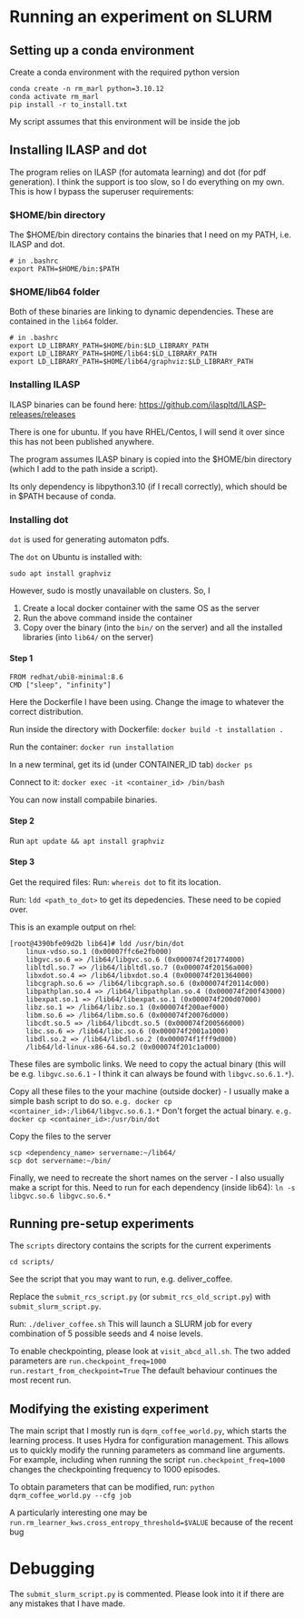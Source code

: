 # Running an experiment on SLURM

## Setting up a conda environment

Create a conda environment with the required python version

```
conda create -n rm_marl python=3.10.12
conda activate rm_marl
pip install -r to_install.txt
```

My script assumes that this environment will be inside the job

## Installing ILASP and dot

The program relies on ILASP (for automata learning) and dot (for pdf generation).
I think the support is too slow, so I do everything on my own.
This is how I bypass the superuser requirements:

### $HOME/bin directory
The $HOME/bin directory contains the binaries that I need on my PATH, i.e. ILASP and dot.

```
# in .bashrc
export PATH=$HOME/bin:$PATH
```

### $HOME/lib64 folder

Both of these binaries are linking to dynamic dependencies.
These are contained in the `lib64` folder.

```
# in .bashrc
export LD_LIBRARY_PATH=$HOME/bin:$LD_LIBRARY_PATH
export LD_LIBRARY_PATH=$HOME/lib64:$LD_LIBRARY_PATH
export LD_LIBRARY_PATH=$HOME/lib64/graphviz:$LD_LIBRARY_PATH
```

### Installing ILASP

ILASP binaries can be found here:
https://github.com/ilaspltd/ILASP-releases/releases

There is one for ubuntu.
If you have RHEL/Centos, I will send it over since this has not been published anywhere.

The program assumes ILASP binary is copied into the $HOME/bin directory (which I add to the path inside a script).

Its only dependency is libpython3.10 (if I recall correctly), which should be in $PATH because of conda.



### Installing dot

`dot` is used for generating automaton pdfs.

The `dot` on Ubuntu is installed with:
```
sudo apt install graphviz
```
However, sudo is mostly unavailable on clusters.
So, I 
1. Create a local docker container with the same OS as the server
2. Run the above command inside the container
3. Copy over the binary (into the `bin/` on the server) and all the installed libraries (into `lib64/` on the server)

#### Step 1
```
FROM redhat/ubi8-minimal:8.6
CMD ["sleep", "infinity"]
```
Here the Dockerfile I have been using. Change the image to whatever the correct distribution.

Run inside the directory with Dockerfile:
`docker build -t installation .`

Run the container:
`docker run installation`

In a new terminal, get its id (under CONTAINER_ID tab)
`docker ps`

Connect to it:
`docker exec -it <container_id> /bin/bash`

You can now install compabile binaries.

#### Step 2
Run 
`apt update && apt install graphviz`

#### Step 3
Get the required files:
Run:
`whereis dot` 
to fit its location.

Run:
`ldd <path_to_dot>` 
to get its depedencies.
These need to be copied over.

This is an example output on rhel:
```
[root@4390bfe09d2b lib64]# ldd /usr/bin/dot
	linux-vdso.so.1 (0x00007ffc6e2fb000)
	libgvc.so.6 => /lib64/libgvc.so.6 (0x000074f201774000)
	libltdl.so.7 => /lib64/libltdl.so.7 (0x000074f20156a000)
	libxdot.so.4 => /lib64/libxdot.so.4 (0x000074f201364000)
	libcgraph.so.6 => /lib64/libcgraph.so.6 (0x000074f20114c000)
	libpathplan.so.4 => /lib64/libpathplan.so.4 (0x000074f200f43000)
	libexpat.so.1 => /lib64/libexpat.so.1 (0x000074f200d07000)
	libz.so.1 => /lib64/libz.so.1 (0x000074f200aef000)
	libm.so.6 => /lib64/libm.so.6 (0x000074f20076d000)
	libcdt.so.5 => /lib64/libcdt.so.5 (0x000074f200566000)
	libc.so.6 => /lib64/libc.so.6 (0x000074f2001a1000)
	libdl.so.2 => /lib64/libdl.so.2 (0x000074f1fff9d000)
	/lib64/ld-linux-x86-64.so.2 (0x000074f201c1a000)
```

These files are symbolic links. We need to copy the actual binary (this will be e.g. `libgvc.so.6.1` - I think it can always be found with `libgvc.so.6.1.*`).

Copy all these files to the your machine (outside docker) - I usually make a simple bash script to do so. 
`e.g. docker cp <container_id>:/lib64/libgvc.so.6.1.*`
Don't forget the actual binary.
`e.g. docker cp <container_id>:/usr/bin/dot`

Copy the files to the server
```
scp <dependency_name> servername:~/lib64/
scp dot servername:~/bin/
```


Finally, we need to recreate the short names on the server - I also usually make a script for this.
Need to run for each dependency (inside lib64):
`ln -s libgvc.so.6 libgvc.so.6.*`


## Running pre-setup experiments

The `scripts` directory contains the scripts for the current experiments

`cd scripts/`

See the script that you may want to run, e.g. deliver_coffee.

Replace the `submit_rcs_script.py` (or `submit_rcs_old_script.py`) with `submit_slurm_script.py`.

Run:
`./deliver_coffee.sh`
This will launch a SLURM job for every combination of 5 possible seeds and 4 noise levels.

To enable checkpointing, please look at `visit_abcd_all.sh`. The two added parameters are `run.checkpoint_freq=1000 run.restart_from_checkpoint=True`
The default behaviour continues the most recent run.


## Modifying the existing experiment

The main script that I mostly run is `dqrm_coffee_world.py`, which starts the learning process.
It uses Hydra for configuration management. This allows us to quickly modify the running parameters as command line arguments.
For example, including when running the script
`run.checkpoint_freq=1000`
changes the checkpointing frequency to 1000 episodes.

To obtain parameters that can be modified, run:
`python dqrm_coffee_world.py --cfg job`

A particularly interesting one may be 
`run.rm_learner_kws.cross_entropy_threshold=$VALUE`
because of the recent bug

# Debugging

The `submit_slurm_script.py` is commented. Please look into it if there are any mistakes that I have made.